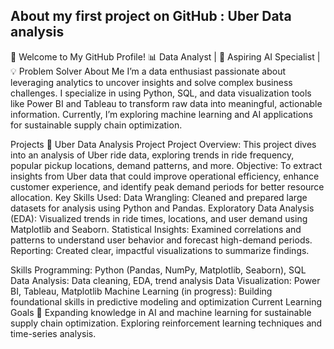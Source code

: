 ## About my first project on GitHub : Uber Data analysis 
👋 Welcome to My GitHub Profile!
📊 Data Analyst | 🚀 Aspiring AI Specialist | 💡 Problem Solver
About Me
I’m a data enthusiast passionate about leveraging analytics to uncover insights and solve complex business challenges. I specialize in using Python, SQL, and data visualization tools like Power BI and Tableau to transform raw data into meaningful, actionable information. Currently, I’m exploring machine learning and AI applications for sustainable supply chain optimization.

Projects
🚕 Uber Data Analysis Project
Project Overview: This project dives into an analysis of Uber ride data, exploring trends in ride frequency, popular pickup locations, demand patterns, and more.
Objective: To extract insights from Uber data that could improve operational efficiency, enhance customer experience, and identify peak demand periods for better resource allocation.
Key Skills Used:
Data Wrangling: Cleaned and prepared large datasets for analysis using Python and Pandas.
Exploratory Data Analysis (EDA): Visualized trends in ride times, locations, and user demand using Matplotlib and Seaborn.
Statistical Insights: Examined correlations and patterns to understand user behavior and forecast high-demand periods.
Reporting: Created clear, impactful visualizations to summarize findings.

Skills
Programming: Python (Pandas, NumPy, Matplotlib, Seaborn), SQL
Data Analysis: Data cleaning, EDA, trend analysis
Data Visualization: Power BI, Tableau, Matplotlib
Machine Learning (in progress): Building foundational skills in predictive modeling and optimization
Current Learning Goals 🎯
Expanding knowledge in AI and machine learning for sustainable supply chain optimization.
Exploring reinforcement learning techniques and time-series analysis.
